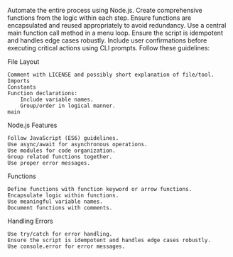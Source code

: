 Automate the entire process using Node.js. Create comprehensive functions from the logic within each step. Ensure functions are encapsulated and reused appropriately to avoid redundancy. Use a central main function call method in a menu loop. Ensure the script is idempotent and handles edge cases robustly. Include user confirmations before executing critical actions using CLI prompts. Follow these guidelines:

File Layout

    Comment with LICENSE and possibly short explanation of file/tool.
    Imports
    Constants
    Function declarations:
        Include variable names.
        Group/order in logical manner.
    main

Node.js Features

    Follow JavaScript (ES6) guidelines.
    Use async/await for asynchronous operations.
    Use modules for code organization.
    Group related functions together.
    Use proper error messages.

Functions

    Define functions with function keyword or arrow functions.
    Encapsulate logic within functions.
    Use meaningful variable names.
    Document functions with comments.

Handling Errors

    Use try/catch for error handling.
    Ensure the script is idempotent and handles edge cases robustly.
    Use console.error for error messages.
